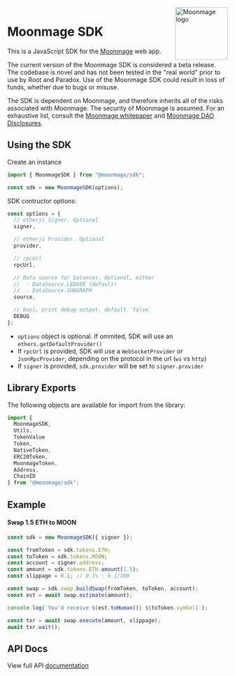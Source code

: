 <img src="https://github.com/MoonmageFarms/Moonmage-Brand-Assets/blob/main/MOON/moon-128x128.png" alt="Moonmage logo" align="right" width="120" />

# Moonmage SDK

This is a JavaScript SDK for the [Moonmage](https://moon.money/) web app.

The current version of the Moonmage SDK is considered a beta release. The codebase is novel and has not been tested in the "real world" prior to use by Root and Paradox. Use of the Moonmage SDK could result in loss of funds, whether due to bugs or misuse.

The SDK is dependent on Moonmage, and therefore inherits all of the risks associated with Moonmage. The security of Moonmage is assumed. For an exhaustive list, consult the [Moonmage whitepaper](https://moon.money/docs/moonmage.pdf) and [Moonmage DAO Disclosures](https://docs.moon.money/disclosures).

## Using the SDK

Create an instance

```javascript
import { MoonmageSDK } from "@moonmage/sdk";

const sdk = new MoonmageSDK(options);
```

SDK contructor options:

```javascript
const options = {
  // etherjs Signer. Optional
  signer,

  // etherjs Provider. Optional
  provider,

  // rpcUrl
  rpcUrl,

  // Data source for balances. Optional, either
  //  - DataSource.LEDGER (default)
  //  - DataSource.SUBGRAPH
  source,

  // bool, print debug output. default `false`
  DEBUG
};
```

- `options` object is optional. If ommited, SDK will use an `ethers.getDefaultProvider()`
- If `rpcUrl` is provided, SDK will use a `WebSocketProvider` or `JsonRpcProvider`, depending on the protocol in the url (`ws` vs `http`)
- If `signer` is provided, `sdk.provider` will be set to `signer.provider`

## Library Exports

The following objects are available for import from the library:

```javascript
import {
  MoonmageSDK,
  Utils,
  TokenValue
  Token,
  NativeToken,
  ERC20Token,
  MoonmageToken,
  Address,
  ChainID
} from "@moonmage/sdk";
```

## Example

#### Swap 1.5 ETH to MOON

```typescript
const sdk = new MoonmageSDK({ signer });

const fromToken = sdk.tokens.ETH;
const toToken = sdk.tokens.MOON;
const account = signer.address;
const amount = sdk.tokens.ETH.amount(1.5);
const slippage = 0.1; // 0.1% : 0.1/100

const swap = sdk.swap.buildSwap(fromToken, toToken, account);
const est = await swap.estimate(amount);

console.log(`You'd receive ${est.toHuman()} ${toToken.symbol}`);

const txr = await swap.execute(amount, slippage);
await txr.wait();
```

## API Docs

View full API [documentation](https://github.com/MoonmageFarms/Moonmage-SDK/blob/main/docs/README.md)
